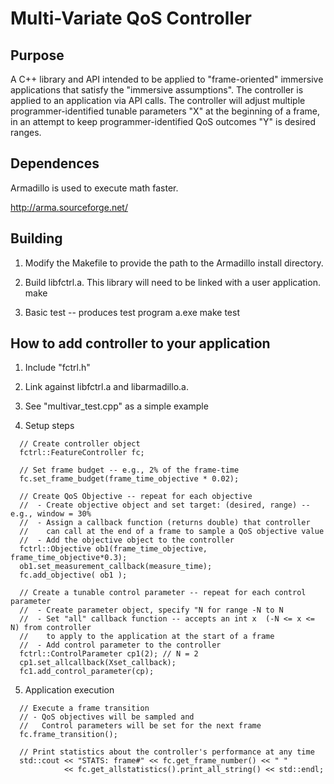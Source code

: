 # Multi-Variate QoS Controller

## Purpose
A C++ library and API intended to be applied to "frame-oriented" immersive
applications that satisfy the "immersive assumptions". The controller is
applied to an application via API calls. The controller will adjust multiple
programmer-identified tunable parameters "X" at the beginning of a frame,
in an attempt to keep programmer-identified QoS outcomes "Y" is desired ranges.

## Dependences
Armadillo is used to execute math faster.

http://arma.sourceforge.net/

## Building
1. Modify the Makefile to provide the path to the Armadillo install directory.

2. Build libfctrl.a. This library will need to be linked with a user application.
     make

3. Basic test -- produces test program a.exe
     make test

## How to add controller to your application
1. Include "fctrl.h"

2. Link against libfctrl.a and libarmadillo.a.

3. See "multivar_test.cpp" as a simple example

4. Setup steps
```
  // Create controller object
  fctrl::FeatureController fc;

  // Set frame budget -- e.g., 2% of the frame-time
  fc.set_frame_budget(frame_time_objective * 0.02);

  // Create QoS Objective -- repeat for each objective
  //  - Create objective object and set target: (desired, range) -- e.g., window = 30%
  //  - Assign a callback function (returns double) that controller
  //    can call at the end of a frame to sample a QoS objective value
  //  - Add the objective object to the controller
  fctrl::Objective ob1(frame_time_objective, frame_time_objective*0.3);
  ob1.set_measurement_callback(measure_time);
  fc.add_objective( ob1 );

  // Create a tunable control parameter -- repeat for each control parameter
  //  - Create parameter object, specify "N for range -N to N
  //  - Set "all" callback function -- accepts an int x  (-N <= x <= N) from controller
  //    to apply to the application at the start of a frame
  //  - Add control parameter to the controller
  fctrl::ControlParameter cp1(2); // N = 2
  cp1.set_allcallback(Xset_callback);
  fc1.add_control_parameter(cp);
```

5. Application execution
```
  // Execute a frame transition
  // - QoS objectives will be sampled and
  //   Control parameters will be set for the next frame
  fc.frame_transition();

  // Print statistics about the controller's performance at any time
  std::cout << "STATS: frame#" << fc.get_frame_number() << " "
            << fc.get_allstatistics().print_all_string() << std::endl;
```
